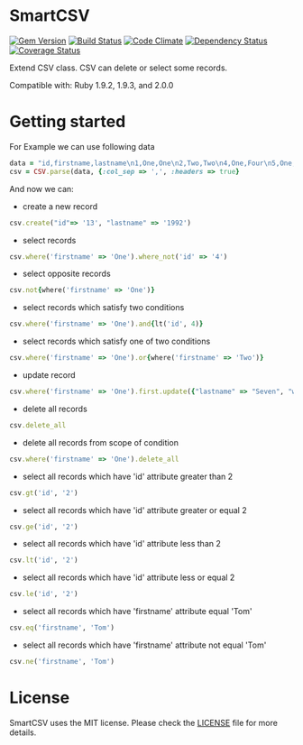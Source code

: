 # SmartCSV

[![Gem Version](https://badge.fury.io/rb/smart_csv.png)](http://badge.fury.io/rb/smart_csv)
[![Build Status](https://travis-ci.org/raglub/smart_csv.png)](https://travis-ci.org/raglub/smart_csv)
[![Code Climate](https://codeclimate.com/github/raglub/smart_csv.png)](https://codeclimate.com/github/raglub/smart_csv)
[![Dependency Status](https://gemnasium.com/raglub/smart_csv.png)](https://gemnasium.com/raglub/smart_csv)
[![Coverage Status](https://coveralls.io/repos/raglub/smart_csv/badge.png)](https://coveralls.io/r/raglub/smart_csv)

Extend CSV class. CSV can delete or select some records.

Compatible with:
Ruby 1.9.2, 1.9.3, and 2.0.0

# Getting started

For Example we can use following data

```ruby
data = "id,firstname,lastname\n1,One,One\n2,Two,Two\n4,One,Four\n5,One,Five"
csv = CSV.parse(data, {:col_sep => ',', :headers => true}
```

And now we can:

* create a new record

```ruby
csv.create("id"=> '13', "lastname" => '1992')
```

* select records

```ruby
csv.where('firstname' => 'One').where_not('id' => '4')
```
* select opposite records

```ruby
csv.not{where('firstname' => 'One')}
```

* select records which satisfy two conditions

```ruby
csv.where('firstname' => 'One').and{lt('id', 4)}
```

* select records which satisfy one of two conditions

```ruby
csv.where('firstname' => 'One').or{where('firstname' => 'Two')}
```

* update record

```ruby
csv.where('firstname' => 'One').first.update({"lastname" => "Seven", "wartosc" => 2012}) }
```

* delete all records

```ruby
csv.delete_all
```

* delete all records from scope of condition

```ruby
csv.where('firstname' => 'One').delete_all
```

* select all records which have 'id' attribute greater than 2

```ruby
csv.gt('id', '2')
```

* select all records which have 'id' attribute greater or equal 2

```ruby
csv.ge('id', '2')
```

* select all records which have 'id' attribute less than 2

```ruby
csv.lt('id', '2')
```

* select all records which have 'id' attribute less or equal 2

```ruby
csv.le('id', '2')
```

* select all records which have 'firstname' attribute equal 'Tom'

```ruby
csv.eq('firstname', 'Tom')
```

* select all records which have 'firstname' attribute not equal 'Tom'

```ruby
csv.ne('firstname', 'Tom')
```

# License

SmartCSV uses the MIT license. Please check the [LICENSE][] file for more details.

[license]: https://github.com/raglub/smart_csv/blob/master/LICENSE
